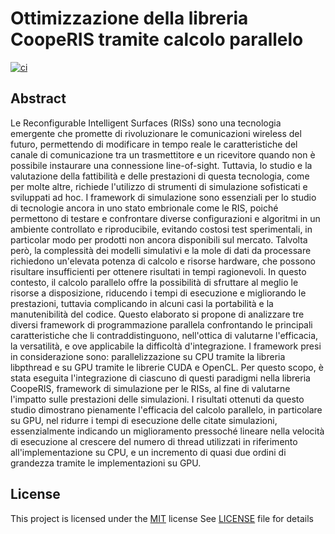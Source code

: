 # Ottimizzazione della libreria CoopeRIS tramite calcolo parallelo

[![ci](https://github.com/unitn-drive/thesis/actions/workflows/ci.yaml/badge.svg)](https://github.com/unitn-drive/thesis/actions/workflows/ci.yaml)

## Abstract

Le Reconfigurable Intelligent Surfaces (RISs) sono una tecnologia emergente che promette di rivoluzionare le comunicazioni wireless del futuro, permettendo di modificare in tempo reale le caratteristiche del canale di comunicazione tra un trasmettitore e un ricevitore quando non è possibile instaurare una connessione line-of-sight. Tuttavia, lo studio e la valutazione della fattibilità e delle prestazioni di questa tecnologia, come per molte altre, richiede l'utilizzo di strumenti di simulazione sofisticati e sviluppati ad hoc. I framework di simulazione sono essenziali per lo studio di tecnologie ancora in uno stato embrionale come le RIS, poiché permettono di testare e confrontare diverse configurazioni e algoritmi in un ambiente controllato e riproducibile, evitando costosi test sperimentali, in particolar modo per prodotti non ancora disponibili sul mercato. Talvolta però, la complessità dei modelli simulativi e la mole di dati da processare richiedono un'elevata potenza di calcolo e risorse hardware, che possono risultare insufficienti per ottenere risultati in tempi ragionevoli. In questo contesto, il calcolo parallelo offre la possibilità di sfruttare al meglio le risorse a disposizione, riducendo i tempi di esecuzione e migliorando le prestazioni, tuttavia complicando in alcuni casi la portabilità e la manutenibilità del codice. Questo elaborato si propone di analizzare tre diversi framework di programmazione parallela confrontando le principali caratteristiche che li contraddistinguono, nell'ottica di valutarne l'efficacia, la versatilità, e ove applicabile la difficoltà d'integrazione. I framework presi in considerazione sono: parallelizzazione su CPU tramite la libreria libpthread e su GPU tramite le librerie CUDA e OpenCL. Per questo scopo, è stata eseguita l'integrazione di ciascuno di questi paradigmi nella libreria CoopeRIS, framework di simulazione per le RISs, al fine di valutarne l'impatto sulle prestazioni delle simulazioni. I risultati ottenuti da questo studio dimostrano pienamente l'efficacia del calcolo parallelo, in particolare su GPU, nel ridurre i tempi di esecuzione delle citate simulazioni, essenzialmente indicando un miglioramento pressoché lineare nella velocità di esecuzione al crescere del numero di thread utilizzati in riferimento all'implementazione su CPU, e un incremento di quasi due ordini di grandezza tramite le implementazioni su GPU.

## License

This project is licensed under the [MIT](https://opensource.org/licenses/MIT) license See [LICENSE](./LICENSE) file for details

